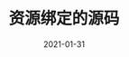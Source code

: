 ---
type: docs
title: "资源绑定的源码"
linkTitle: "资源绑定"
weight: 12000
date: 2021-01-31
description: >
  Dapr的资源绑定的源码
---